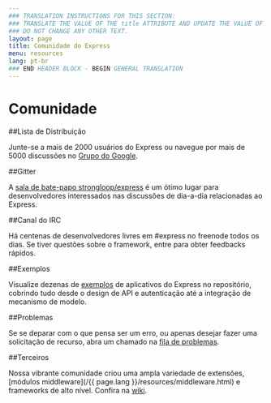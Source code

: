 ```yaml
---
### TRANSLATION INSTRUCTIONS FOR THIS SECTION:
### TRANSLATE THE VALUE OF THE title ATTRIBUTE AND UPDATE THE VALUE OF THE lang ATTRIBUTE.
### DO NOT CHANGE ANY OTHER TEXT.
layout: page
title: Comunidade do Express
menu: resources
lang: pt-br
### END HEADER BLOCK - BEGIN GENERAL TRANSLATION
---
```


# Comunidade

##Lista de Distribuição

Junte-se a mais de 2000 usuários do Express ou navegue por mais
de 5000 discussões no [Grupo do
Google](https://groups.google.com/group/express-js).

##Gitter

A [sala
de bate-papo strongloop/express](https://gitter.im/strongloop/express) é um ótimo lugar para
desenvolvedores interessados nas discussões de dia-a-dia relacionadas
ao Express.

##Canal do IRC

Há centenas de desenvolvedores livres em #express no freenode todos os dias.
Se tiver questões sobre o framework, entre para obter feedbacks rápidos.

##Exemplos

Visualize dezenas de [exemplos](https://github.com/strongloop/express/tree/master/examples)
de aplicativos do Express no repositório, cobrindo tudo desde o design de API e autenticação até a integração de mecanismo de modelo.

##Problemas

Se se deparar com o que pensa ser um erro, ou apenas desejar fazer uma solicitação de recurso, abra um chamado na
[fila de problemas](https://github.com/strongloop/express/issues).

##Terceiros

Nossa vibrante comunidade criou uma ampla variedade de
extensões, [módulos middleware](/{{ page.lang }}/resources/middleware.html) e frameworks de
alto nível. Confira na [wiki](https://github.com/strongloop/express/wiki).

